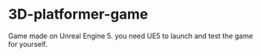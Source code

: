 # 3D-platformer-game
Game made on Unreal Engine 5. you need UE5 to launch and test the game for yourself.
